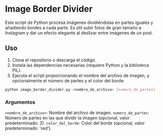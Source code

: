 # Image Border Divider

Este script de Python procesa imágenes dividiéndolas en partes iguales y añadiendo bordes a cada parte. Es útil subir fotos de gran tamaño a Instagram y dar un efecto elegante al deslizar entre imágenes de un post.

## Uso

1. Clona el repositorio o descarga el código.
2. Instala las dependencias necesarias (requiere Python y la biblioteca PIL).
3. Ejecuta el script proporcionando el nombre del archivo de imagen, y opcionalmente el número de partes y el color del borde.

```bash
python image_border_divider.py <nombre_de_archivo> [numero_de_partes] [color_del_borde]
```

### Argumentos

`<nombre_de_archivo>`: Nombre del archivo de imagen.
`numero_de_partes`: Número de partes en las que dividir la imagen (opcional, valor predeterminado: 3).
`color_del_borde`: Color del borde (opcional, valor predeterminado: 'red').

